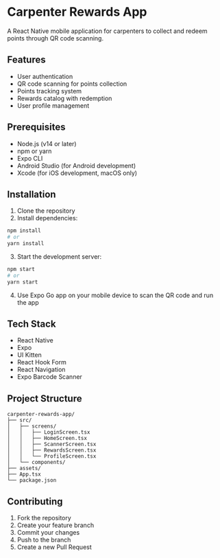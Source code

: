 # Carpenter Rewards App

A React Native mobile application for carpenters to collect and redeem points through QR code scanning.

## Features

- User authentication
- QR code scanning for points collection
- Points tracking system
- Rewards catalog with redemption
- User profile management

## Prerequisites

- Node.js (v14 or later)
- npm or yarn
- Expo CLI
- Android Studio (for Android development)
- Xcode (for iOS development, macOS only)

## Installation

1. Clone the repository
2. Install dependencies:
```bash
npm install
# or
yarn install
```

3. Start the development server:
```bash
npm start
# or
yarn start
```

4. Use Expo Go app on your mobile device to scan the QR code and run the app

## Tech Stack

- React Native
- Expo
- UI Kitten
- React Hook Form
- React Navigation
- Expo Barcode Scanner

## Project Structure

```
carpenter-rewards-app/
├── src/
│   ├── screens/
│   │   ├── LoginScreen.tsx
│   │   ├── HomeScreen.tsx
│   │   ├── ScannerScreen.tsx
│   │   ├── RewardsScreen.tsx
│   │   └── ProfileScreen.tsx
│   └── components/
├── assets/
├── App.tsx
└── package.json
```

## Contributing

1. Fork the repository
2. Create your feature branch
3. Commit your changes
4. Push to the branch
5. Create a new Pull Request
